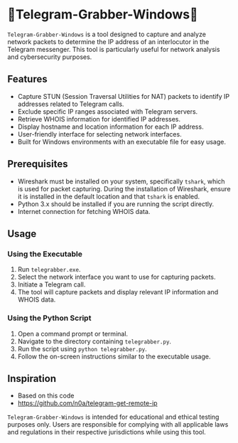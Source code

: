 # 📱Telegram-Grabber-Windows📱

`Telegram-Grabber-Windows` is a tool designed to capture and analyze network packets to determine the IP address of an interlocutor in the Telegram messenger. This tool is particularly useful for network analysis and cybersecurity purposes.

## Features

- Capture STUN (Session Traversal Utilities for NAT) packets to identify IP addresses related to Telegram calls.
- Exclude specific IP ranges associated with Telegram servers.
- Retrieve WHOIS information for identified IP addresses.
- Display hostname and location information for each IP address.
- User-friendly interface for selecting network interfaces.
- Built for Windows environments with an executable file for easy usage.

## Prerequisites

- Wireshark must be installed on your system, specifically `tshark`, which is used for packet capturing. During the installation of Wireshark, ensure it is installed in the default location and that `tshark` is enabled.
- Python 3.x should be installed if you are running the script directly.
- Internet connection for fetching WHOIS data.

## Usage

### Using the Executable

1. Run `telegrabber.exe`.
2. Select the network interface you want to use for capturing packets.
3. Initiate a Telegram call.
4. The tool will capture packets and display relevant IP information and WHOIS data.

### Using the Python Script

1. Open a command prompt or terminal.
2. Navigate to the directory containing `telegrabber.py`.
3. Run the script using `python telegrabber.py`.
4. Follow the on-screen instructions similar to the executable usage.

## Inspiration
- Based on this code
- https://github.com/n0a/telegram-get-remote-ip

`Telegram-Grabber-Windows` is intended for educational and ethical testing purposes only. Users are responsible for complying with all applicable laws and regulations in their respective jurisdictions while using this tool.
